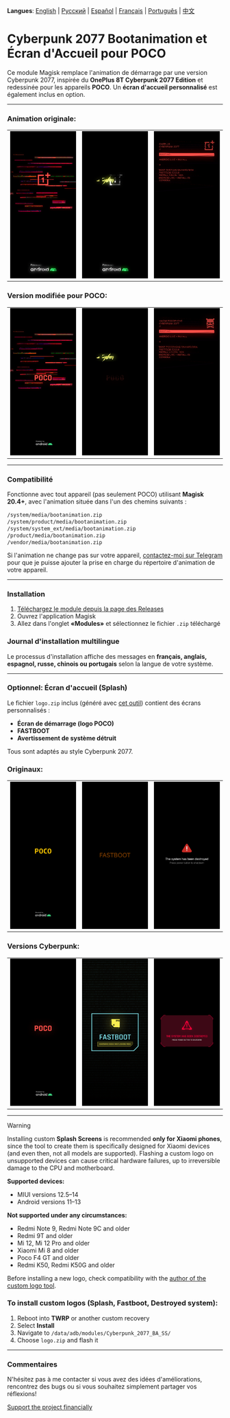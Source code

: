 **Langues**: [English](README.md) | [Русский](README.ru.md) | [Español](README.es.md) | [Français](README.fr.md) | [Português](README.pt.md) | [中文](README.zh.md)
# Cyberpunk 2077 Bootanimation et Écran d'Accueil pour POCO

Ce module Magisk remplace l'animation de démarrage par une version Cyberpunk 2077, inspirée du **OnePlus 8T Cyberpunk 2077 Edition** et redessinée pour les appareils **POCO**. Un **écran d'accueil personnalisé** est également inclus en option.

---

### Animation originale:
<table>
  <tr>
    <td><img src="images/original1.png" width="100%"/></td>
    <td><img src="images/original2.png" width="100%"/></td>
    <td><img src="images/original3.png" width="100%"/></td>
  </tr>
</table>

### Version modifiée pour POCO:
<table>
  <tr>
    <td><img src="images/custom1.png" width="100%"/></td>
    <td><img src="images/custom2.png" width="100%"/></td>
    <td><img src="images/custom3.png" width="100%"/></td>
  </tr>
</table>

---

### Compatibilité

Fonctionne avec tout appareil (pas seulement POCO) utilisant **Magisk 20.4+**, avec l'animation située dans l'un des chemins suivants :

```
/system/media/bootanimation.zip
/system/product/media/bootanimation.zip
/system/system_ext/media/bootanimation.zip
/product/media/bootanimation.zip
/vendor/media/bootanimation.zip
```

Si l'animation ne change pas sur votre appareil, [contactez-moi sur Telegram](https://t.me/ENEIZEMatic) pour que je puisse ajouter la prise en charge du répertoire d'animation de votre appareil.

---

### Installation

 1. [Téléchargez le module depuis la page des Releases](https://github.com/ENEIZEM/Magisk-Module-Cyberpunk-2077-Bootanimation-SplashScreen-POCO/releases)
 2. Ouvrez l'application Magisk
 3. Allez dans l'onglet **«Modules»** et sélectionnez le fichier `.zip` téléchargé


### Journal d'installation multilingue
Le processus d'installation affiche des messages en **français, anglais, espagnol, russe, chinois ou portugais** selon la langue de votre système.

---

### Optionnel: Écran d'accueil (Splash)
Le fichier `logo.zip` inclus (généré avec [cet outil](https://4pda.to/forum/index.php?showtopic=1023354&st=1580#entry114714184)) contient des écrans personnalisés :

 * **Écran de démarrage (logo POCO)**
 * **FASTBOOT**
 * **Avertissement de système détruit**

Tous sont adaptés au style Cyberpunk 2077.

### Originaux:
<table>
  <tr>
    <td><img src="images/splash_orig1.png" width="100%"/></td>
    <td><img src="images/splash_orig2.png" width="100%"/></td>
    <td><img src="images/splash_orig3.png" width="100%"/></td>
  </tr>
</table>

### Versions Cyberpunk:
<table>
  <tr>
    <td><img src="images/splash_custom1.png" width="100%"/></td>
    <td><img src="images/splash_custom2.png" width="100%"/></td>
    <td><img src="images/splash_custom3.png" width="100%"/></td>
  </tr>
</table>

---

> [!WARNING]
> Installing custom **Splash Screens** is recommended **only for Xiaomi phones**, since the tool to create them is specifically designed for Xiaomi devices (and even then, not all models are supported).
> Flashing a custom logo on unsupported devices can cause critical hardware failures, up to irreversible damage to the CPU and motherboard.
>
> **Supported devices:**
> - MIUI versions 12.5–14
> - Android versions 11–13
>
> **Not supported under any circumstances:**
> - Redmi Note 9, Redmi Note 9C and older
> - Redmi 9T and older
> - Mi 12, Mi 12 Pro and older
> - Xiaomi Mi 8 and older
> - Poco F4 GT and older
> - Redmi K50, Redmi K50G and older
>
> Before installing a new logo, check compatibility with the [author of the custom logo tool](https://t.me/theskyfather).

### To install custom logos (Splash, Fastboot, Destroyed system):

 1. Reboot into **TWRP** or another custom recovery
 2. Select **Install**
 3. Navigate to `/data/adb/modules/Cyberpunk_2077_BA_SS/`
 4. Choose `logo.zip` and flash it

---

### Commentaires

N'hésitez pas à me contacter si vous avez des idées d'améliorations, rencontrez des bugs ou si vous souhaitez simplement partager vos réflexions!

[Support the project financially](https://www.donationalerts.com/r/eneizematic)